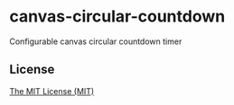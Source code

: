 # canvas-circular-countdown

Configurable canvas circular countdown timer

## License

[The MIT License (MIT)](https://georapbox.mit-license.org/@2018)
